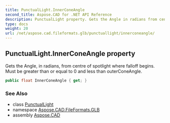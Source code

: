 ```yaml
---
title: PunctualLight.InnerConeAngle
second_title: Aspose.CAD for .NET API Reference
description: PunctualLight property. Gets the Angle in radians from centre of spotlight where falloff begins. Must be greater than or equal to 0 and less than outerConeAngle
type: docs
weight: 20
url: /net/aspose.cad.fileformats.glb/punctuallight/innerconeangle/
---
```

## PunctualLight.InnerConeAngle property

Gets the Angle, in radians, from centre of spotlight where falloff begins. Must be greater than or equal to 0 and less than outerConeAngle.

```csharp
public float InnerConeAngle { get; }
```

### See Also

* class [PunctualLight](../)
* namespace [Aspose.CAD.FileFormats.GLB](../../punctuallight/)
* assembly [Aspose.CAD](../../../)


